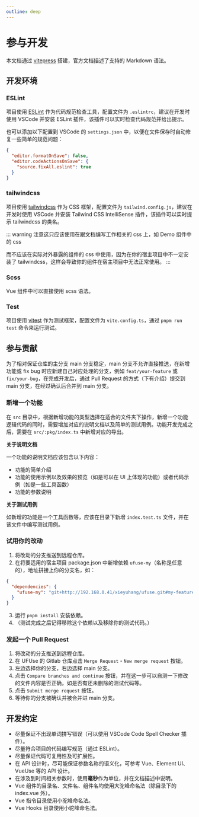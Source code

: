 ```yaml
---
outline: deep
---
```


# 参与开发

本文档通过 [vitepress](https://vitepress.dev/) 搭建，官方文档描述了支持的 Markdown 语法。

## 开发环境

### ESLint

项目使用 [ESLint](https://eslint.org/) 作为代码规范检查工具，配置文件为 `.eslintrc`，建议在开发时使用 VSCode 并安装 ESLint 插件，该插件可以实时检查代码规范并给出提示。

也可以添加以下配置到 VSCode 的 `settings.json` 中，以便在文件保存时自动修复一些简单的规范问题：

```json
{
  "editor.formatOnSave": false,
  "editor.codeActionsOnSave": {
    "source.fixAll.eslint": true
  }
}
```

### tailwindcss

项目使用 [tailwindcss](https://tailwindcss.com/) 作为 CSS 框架，配置文件为 `tailwind.config.js`，建议在开发时使用 VSCode 并安装 Tailwind CSS IntelliSense 插件，该插件可以实时提示 tailwindcss 的类名。

::: warning
注意这只应该使用在跟文档编写工作相关的 css 上，如 Demo 组件中的 css

而不应该在实际对外暴露的组件的 css 中使用，因为在你的宿主项目中不一定安装了 tailwindcss，这样会导致你的组件在宿主项目中无法正常使用。
:::

### Scss

Vue 组件中可以直接使用 scss 语法。

### Test

项目使用 [vitest](https://vitest.dev/) 作为测试框架，配置文件为 `vite.config.ts`，通过 `pnpm run test` 命令来运行测试。

## 参与贡献

为了相对保证仓库的主分支 main 分支稳定，main 分支不允许直接推送，在新增功能或 fix bug 时应新建自己对应处理的分支，例如 `feat/your-feature` 或 `fix/your-bug`，在完成开发后，通过 Pull Request 的方式（下有介绍）提交到 main 分支，在经过确认后合并到 main 分支。

### 新增一个功能

在 `src` 目录中，根据新增功能的类型选择在适合的文件夹下操作，新增一个功能逻辑代码的同时，需要增加对应的说明文档以及简单的测试用例。功能开发完成之后，需要在 `src/:pkg/index.ts` 中新增对应的导出。

**关于说明文档**

一个功能的说明文档应该包含以下内容：

+ 功能的简单介绍
+ 功能的使用示例以及效果的预览（如是可以在 UI 上体现的功能）或者代码示例（如是一些工具函数）
+ 功能的参数说明

**关于测试用例**

如新增的功能是一个工具函数等，应该在目录下新增 `index.test.ts` 文件，并在该文件中编写测试用例。

### 试用你的改动

1. 将改动的分支推送到远程仓库。
2. 在将要适用的宿主项目 package.json 中新增依赖 `ufuse-my`（名称是任意的），地址拼接上你的分支名，如：
```json
{
  "dependencies": {
    "ufuse-my": "git+http://192.168.0.41/xieyuhang/ufuse.git#my-feature-branch"
  }
}
```
3. 运行 `pnpm install` 安装依赖。
4. （测试完成之后记得移除这个依赖以及移除你的测试代码。）

### 发起一个 Pull Request

1. 将改动的分支推送到远程仓库。
2. 在 UFUse 的 Gitlab 仓库点击 `Merge Request` - `New merge request` 按钮。
3. 左边选择你的分支，右边选择 main 分支。
4. 点击 `Compare branches and continue` 按钮，并在这一步可以自测一下修改的文件内容是否正确，如是否有还未删除的测试代码等。
5. 点击 `Submit merge request` 按钮。
6. 等待你的分支被确认并被合并进 main 分支。

## 开发约定

+ 尽量保证不出现单词拼写错误（可以使用 VSCode Code Spell Checker 插件）。
+ 尽量符合项目的代码编写规范（通过 ESLint）。
+ 尽量保证代码可复用性及可扩展性。
+ 在 API 设计时，尽可能保证参数名称的语义化，可参考 Vue、Element UI、VueUse 等的 API 设计。
+ 在涉及到时间相关参数时，使用**毫秒**作为单位，并在文档描述中说明。
+ Vue 组件的目录名、文件名、组件名均使用大驼峰命名法（除目录下的 index.vue 外）。
+ Vue 指令目录使用小驼峰命名法。
+ Vue Hooks 目录使用小驼峰命名法。
